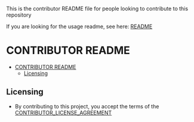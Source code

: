 This is the contributor README file for people looking to contribute to this repository

If you are looking for the usage readme, see here: [README](https://github.com/SRNissen/CS_SNNS_FF/blob/main/README)

# CONTRIBUTOR README

- [CONTRIBUTOR README](#contributor-readme)
  - [Licensing](#licensing)


## Licensing

- By contributing to this project, you accept the terms of the [CONTRIBUTOR_LICENSE_AGREEMENT](https://github.com/SRNissen/CS_SNNS_FF/blob/main/CONTRIBUTOR_LICENSE_AGREEMENT.md)
